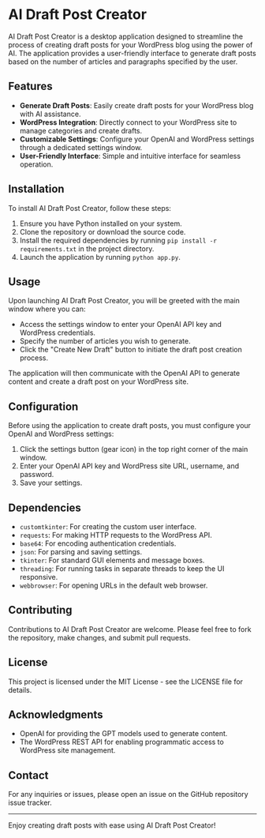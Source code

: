 # AI Draft Post Creator

AI Draft Post Creator is a desktop application designed to streamline the process of creating draft posts for your WordPress blog using the power of AI. The application provides a user-friendly interface to generate draft posts based on the number of articles and paragraphs specified by the user.

## Features

- **Generate Draft Posts**: Easily create draft posts for your WordPress blog with AI assistance.
- **WordPress Integration**: Directly connect to your WordPress site to manage categories and create drafts.
- **Customizable Settings**: Configure your OpenAI and WordPress settings through a dedicated settings window.
- **User-Friendly Interface**: Simple and intuitive interface for seamless operation.

## Installation

To install AI Draft Post Creator, follow these steps:

1. Ensure you have Python installed on your system.
2. Clone the repository or download the source code.
3. Install the required dependencies by running `pip install -r requirements.txt` in the project directory.
4. Launch the application by running `python app.py`.

## Usage

Upon launching AI Draft Post Creator, you will be greeted with the main window where you can:

- Access the settings window to enter your OpenAI API key and WordPress credentials.
- Specify the number of articles you wish to generate.
- Click the "Create New Draft" button to initiate the draft post creation process.

The application will then communicate with the OpenAI API to generate content and create a draft post on your WordPress site.

## Configuration

Before using the application to create draft posts, you must configure your OpenAI and WordPress settings:

1. Click the settings button (gear icon) in the top right corner of the main window.
2. Enter your OpenAI API key and WordPress site URL, username, and password.
3. Save your settings.

## Dependencies

- `customtkinter`: For creating the custom user interface.
- `requests`: For making HTTP requests to the WordPress API.
- `base64`: For encoding authentication credentials.
- `json`: For parsing and saving settings.
- `tkinter`: For standard GUI elements and message boxes.
- `threading`: For running tasks in separate threads to keep the UI responsive.
- `webbrowser`: For opening URLs in the default web browser.

## Contributing

Contributions to AI Draft Post Creator are welcome. Please feel free to fork the repository, make changes, and submit pull requests.

## License

This project is licensed under the MIT License - see the LICENSE file for details.

## Acknowledgments

- OpenAI for providing the GPT models used to generate content.
- The WordPress REST API for enabling programmatic access to WordPress site management.

## Contact

For any inquiries or issues, please open an issue on the GitHub repository issue tracker.

---

Enjoy creating draft posts with ease using AI Draft Post Creator!